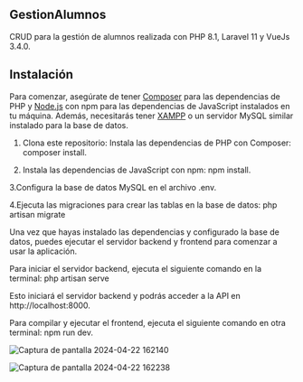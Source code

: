 ## GestionAlumnos

CRUD para la gestión de alumnos realizada con PHP 8.1, Laravel 11 y VueJs 3.4.0.

## Instalación

Para comenzar, asegúrate de tener [Composer](https://getcomposer.org/) para las dependencias de PHP y [Node.js](https://nodejs.org/) con npm para las dependencias de JavaScript instalados en tu máquina. Además, necesitarás tener [XAMPP](https://www.apachefriends.org/index.html) o un servidor MySQL similar instalado para la base de datos.

1. Clona este repositorio: Instala las dependencias de PHP con Composer: composer install.

2. Instala las dependencias de JavaScript con npm: npm install.

3.Configura la base de datos MySQL en el archivo .env.


4.Ejecuta las migraciones para crear las tablas en la base de datos: php artisan migrate


Una vez que hayas instalado las dependencias y configurado la base de datos, puedes ejecutar el servidor backend y frontend para comenzar a usar la aplicación.


Para iniciar el servidor backend, ejecuta el siguiente comando en la terminal: php artisan serve

Esto iniciará el servidor backend y podrás acceder a la API en http://localhost:8000.

Para compilar y ejecutar el frontend, ejecuta el siguiente comando en otra terminal: npm run dev.


![Captura de pantalla 2024-04-22 162140](https://github.com/rodrigomaximiliano/GestionAlumnos/assets/116413011/e30b70f4-bcd9-4ab0-a79a-c82957f2c843)


![Captura de pantalla 2024-04-22 162238](https://github.com/rodrigomaximiliano/GestionAlumnos/assets/116413011/95f6dee8-698d-43cd-8d6c-0e8889c0308e)


